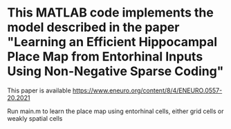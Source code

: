 # This MATLAB code implements the model described in the paper "Learning an Efficient Hippocampal Place Map from Entorhinal Inputs Using Non-Negative Sparse Coding"

This paper is available https://www.eneuro.org/content/8/4/ENEURO.0557-20.2021

Run main.m to learn the place map using entorhinal cells, either grid cells or weakly spatial cells
